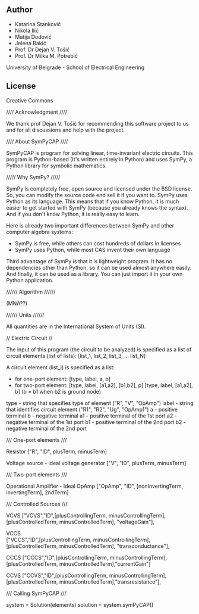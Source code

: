 ##  Author  ##

* Katarina Stanković
* Nikola Ilić
* Matija Dodović
* Jelena Bakić
* Prof. Dr Dejan V. Tošić
* Prof. Dr Milka M. Potrebić

University of Belgrade - School of Electrical Engineering

## License  ##

Creative Commons

//// Acknowledgment ////

We thank prof Dejan V. Tošić for recommending this software project to us and for all discussions and help with the project.

//// About SymPyCAP ////

SymPyCAP is program for solving linear, time-invariant electric circuits. This program is Python-based 
(It's written entirely in Python) and uses SymPy, a Python library for symbolic mathematics.

///// Why SymPy?  /////

SymPy is completely free, open source and licensed under the BSD license. So, you can modify the 
source code end sell it if you want to. SymPy uses Python as its language. This means that if you
know Python, it is much easier to get started with SymPy (because you already knows the syntax). 
And if you don't know Python, it is really easy to learn. 

Here is already two important differences between SymPy and other computer algebra systems: 
* SymPy is free, while others can cost hundreds of dollars in licenses
* SymPy uses Python, while most CAS invent their own language

Third advantage of SymPy is that it is lightweight program. It has no dependencies other than Python,
so it can be used almost anywhere easily. 
And finally, it can be used as a library. You can just import it in your own Python application.

////// Algorithm //////

(MNA??)

//////   Units   //////

All quantities are in the International System of Units (SI).

// Electric Circuit  //

The input of this program (the circuit to be analyzed) is specified as a list of circuit elements (list
 of lists):
[list_1, list_2, list_3, ... list_N]

A circuit element (list_I) is specified as a list:
* for one-port element: [type, label, a, b] 
* for two-port element: [type, label, [a1,a2], [b1,b2], p]
                        [type, label, [a1,a2], b] (b = b1 when b2 is ground node)
                        

type - string that specifies type of element ("R", "V", "OpAmp")
label - string that identifies circuit element ("R1", "R2", "Ug", "OpAmp1")
a - positive terminal
b - negative terminal
a1 - positive terminal of the 1st port
a2 - negative terminal of the 1st port
b1 - positive terminal of the 2nd port
b2 - negative terminal of the 2nd port
 
/// One-port elements ///

Resistor 
["R", "ID", plusTerm, minusTerm]

Voltage source - ideal voltage generator
["V", "ID", plusTerm, minusTerm]

/// Two-port elements ///

Operational Amplifier - Ideal OpAmp
["OpAmp", "ID", [nonInvertingTerm, invertingTerm], 2ndTerm]

/// Controlled Sources ///

VCVS
["VCVS","ID",[plusControllingTerm, minusControllingTerm],[plusControlledTerm, minusControlledTerm], "voltageGain"],

VCCS    
["VCCS","ID",[plusControllingTerm, minusControllingTerm],[plusControlledTerm, minusControlledTerm], "transconductance"],

CCCS
["CCCS","ID",[plusControllingTerm, minusControllingTerm],[plusControlledTerm, minusControlledTerm],"currentGain"]

CCVS
["CCVS","ID",[plusControllingTerm, minusControllingTerm],[plusControlledTerm, minusControlledTerm],"transresistance"],

/// Calling SymPyCAP  ///

system = Solution(elements)
solution = system.symPyCAP()

